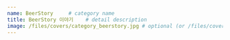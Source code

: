 ```yaml
---
name: BeerStory		# category name
title: BeerStory 이야기	# detail description
image: /files/covers/category_beerstory.jpg	# optional (or /files/covers/tag_name.jpg)
---
```



